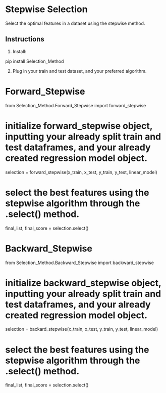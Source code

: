 # Stepwise Selection

Select the optimal features in a dataset using the stepwise method.

## Instructions

1. Install:

pip install Selection_Method

2. Plug in your train and test dataset, and your preferred algorithm.

# Forward_Stepwise
from Selection_Method.Forward_Stepwise import forward_stepwise

# initialize forward_stepwise object, inputting your already split train and test dataframes, and your already created regression model object.

selection = forward_stepwise(x_train, x_test, y_train, y_test, linear_model)

# select the best features using the stepwise algorithm through the .select() method.

final_list, final_score = selection.select()

# Backward_Stepwise
from Selection_Method.Backward_Stepwise import backward_stepwise

# initialize backward_stepwise object, inputting your already split train and test dataframes, and your already created regression model object.

selection = backard_stepwise(x_train, x_test, y_train, y_test, linear_model)

# select the best features using the stepwise algorithm through the .select() method.

final_list, final_score = selection.select()
